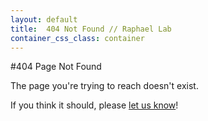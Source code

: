 ```yaml
---
layout: default
title:  404 Not Found // Raphael Lab
container_css_class: container
---
```


#404 Page Not Found

The page you're trying to reach doesn't exist.

If you think it should, please <a href="mailto:browncompbio@gmail.com">let us know</a>!